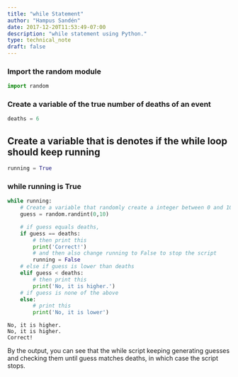 ```yaml
---
title: "while Statement"
author: "Hampus Sandén"
date: 2017-12-20T11:53:49-07:00
description: "while statement using Python."
type: technical_note
draft: false
---
```

### Import the random module


```python
import random
```

### Create a variable of the true number of deaths of an event


```python
deaths = 6
```

## Create a variable that is denotes if the while loop should keep running


```python
running = True
```

### while running is True


```python
while running:
    # Create a variable that randomly create a integer between 0 and 10.
    guess = random.randint(0,10)

    # if guess equals deaths,
    if guess == deaths:
        # then print this
        print('Correct!')
        # and then also change running to False to stop the script
        running = False
    # else if guess is lower than deaths
    elif guess < deaths:
        # then print this
        print('No, it is higher.')
    # if guess is none of the above
    else:
        # print this
        print('No, it is lower')
```

    No, it is higher.
    No, it is higher.
    Correct!


By the output, you can see that the while script keeping generating guesses and checking them until guess matches deaths, in which case the script stops.
